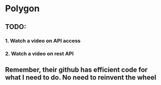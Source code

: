 # Polygon

## TODO: 
### 1. Watch a video on API access
### 2. Watch a video on rest API



## Remember, their github has efficient code for what I need to do. No need to reinvent the wheel
